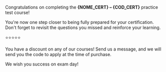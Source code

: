 Congratulations on completing the **{NOME_CERT} – {COD_CERT}** practice test course!

You're now one step closer to being fully prepared for your certification. 
Don't forget to revisit the questions you missed and reinforce your learning.

⭐⭐⭐⭐⭐

You have a discount on any of our courses! Send us a message, and we will send you the code to apply at the time of purchase.

We wish you success on exam day!